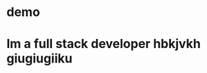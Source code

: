 # demo
<html>
  <head>
    <body>
    <h1 style="">Im a full stack developer hbkjvkh giugiugiiku</h1>
    </body>
  </head>
</html>
